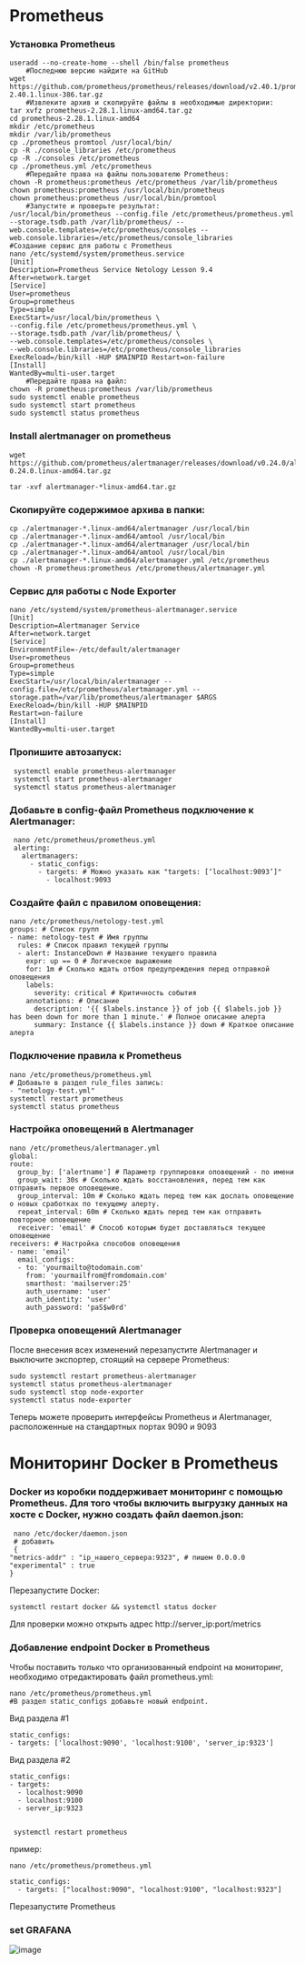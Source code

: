 # Prometheus
### Установка Prometheus
    useradd --no-create-home --shell /bin/false prometheus
        #Последнюю версию найдите на GitHub
    wget 
    https://github.com/prometheus/prometheus/releases/download/v2.40.1/prometheus-2.40.1.linux-386.tar.gz
        #Извлеките архив и скопируйте файлы в необходимые директории:
    tar xvfz prometheus-2.28.1.linux-amd64.tar.gz
    cd prometheus-2.28.1.linux-amd64
    mkdir /etc/prometheus
    mkdir /var/lib/prometheus
    cp ./prometheus promtool /usr/local/bin/
    cp -R ./console_libraries /etc/prometheus
    cp -R ./consoles /etc/prometheus
    cp ./prometheus.yml /etc/prometheus
        #Передайте права на файлы пользователю Prometheus:
    chown -R prometheus:prometheus /etc/prometheus /var/lib/prometheus 
    chown prometheus:prometheus /usr/local/bin/prometheus
    chown prometheus:prometheus /usr/local/bin/promtool
        #Запустите и проверьте результат:
    /usr/local/bin/prometheus --config.file /etc/prometheus/prometheus.yml --storage.tsdb.path /var/lib/prometheus/ --web.console.templates=/etc/prometheus/consoles --web.console.libraries=/etc/prometheus/console_libraries
    #Создание сервис для работы с Prometheus
    nano /etc/systemd/system/prometheus.service
    [Unit]
    Description=Prometheus Service Netology Lesson 9.4
    After=network.target
    [Service]
    User=prometheus
    Group=prometheus
    Type=simple
    ExecStart=/usr/local/bin/prometheus \
    --config.file /etc/prometheus/prometheus.yml \
    --storage.tsdb.path /var/lib/prometheus/ \
    --web.console.templates=/etc/prometheus/consoles \
    --web.console.libraries=/etc/prometheus/console_libraries
    ExecReload=/bin/kill -HUP $MAINPID Restart=on-failure
    [Install]
    WantedBy=multi-user.target
        #Передайте права на файл:
    chown -R prometheus:prometheus /var/lib/prometheus
    sudo systemctl enable prometheus
    sudo systemctl start prometheus
    sudo systemctl status prometheus

### Install alertmanager on prometheus 
    wget 
    https://github.com/prometheus/alertmanager/releases/download/v0.24.0/alertmanager-0.24.0.linux-amd64.tar.gz

    tar -xvf alertmanager-*linux-amd64.tar.gz

### Скопируйте содержимое архива в папки:

    cp ./alertmanager-*.linux-amd64/alertmanager /usr/local/bin
    cp ./alertmanager-*.linux-amd64/amtool /usr/local/bin
    cp ./alertmanager-*.linux-amd64/alertmanager /usr/local/bin
    cp ./alertmanager-*.linux-amd64/amtool /usr/local/bin
    cp ./alertmanager-*.linux-amd64/alertmanager.yml /etc/prometheus
    chown -R prometheus:prometheus /etc/prometheus/alertmanager.yml

### Сервис для работы с Node Exporter
    nano /etc/systemd/system/prometheus-alertmanager.service
    [Unit]
    Description=Alertmanager Service
    After=network.target
    [Service]
    EnvironmentFile=-/etc/default/alertmanager
    User=prometheus
    Group=prometheus
    Type=simple
    ExecStart=/usr/local/bin/alertmanager --config.file=/etc/prometheus/alertmanager.yml --storage.path=/var/lib/prometheus/alertmanager $ARGS
    ExecReload=/bin/kill -HUP $MAINPID
    Restart=on-failure
    [Install]
    WantedBy=multi-user.target
### Пропишите автозапуск:
     systemctl enable prometheus-alertmanager
     systemctl start prometheus-alertmanager
     systemctl status prometheus-alertmanager

### Добавьте в сonfig-файл Prometheus подключение к Alertmanager:
     nano /etc/prometheus/prometheus.yml
     alerting:
       alertmanagers:
         - static_configs:
           - targets: # Можно указать как "targets: [‘localhost:9093’]"
             - localhost:9093
### Создайте файл с правилом оповещения:
    nano /etc/prometheus/netology-test.yml
    groups: # Список групп
    - name: netology-test # Имя группы
      rules: # Список правил текущей группы
      - alert: InstanceDown # Название текущего правила
        expr: up == 0 # Логическое выражение
        for: 1m # Сколько ждать отбоя предупреждения перед отправкой оповещения
        labels:
          severity: critical # Критичность события
        annotations: # Описание
          description: '{{ $labels.instance }} of job {{ $labels.job }} has been down for more than 1 minute.' # Полное описание алерта
          summary: Instance {{ $labels.instance }} down # Краткое описание алерта
### Подключение правила к Prometheus
    nano /etc/prometheus/prometheus.yml
    # Добавьте в раздел rule_files запись:
    - "netology-test.yml"
    systemctl restart prometheus
    systemctl status prometheus
### Настройка оповещений в Alertmanager
    nano /etc/prometheus/alertmanager.yml
    global:
    route:
      group_by: ['alertname'] # Параметр группировки оповещений - по имени
      group_wait: 30s # Сколько ждать восстановления, перед тем как отправить первое оповещение.
      group_interval: 10m # Сколько ждать перед тем как дослать оповещение о новых сработках по текущему алерту.
      repeat_interval: 60m # Сколько ждать перед тем как отправить повторное оповещение
      receiver: 'email' # Способ которым будет доставляться текущее оповещение
    receivers: # Настройка способов оповещения
    - name: 'email' 
      email_configs:
      - to: 'yourmailto@todomain.com'
        from: 'yourmailfrom@fromdomain.com'
        smarthost: 'mailserver:25'
        auth_username: 'user'
        auth_identity: 'user'
        auth_password: 'paS$w0rd'
### Проверка оповещений Alertmanager

После внесения всех изменений перезапустите Alertmanager и выключите экспортер, стоящий на сервере Prometheus:

    sudo systemctl restart prometheus-alertmanager
    systemctl status prometheus-alertmanager
    sudo systemctl stop node-exporter
    systemctl status node-exporter
Теперь можете проверить интерфейсы Prometheus и Alertmanager, расположенные на стандартных портах 9090 и 9093

# Мониторинг Docker в Prometheus

### Docker из коробки поддерживает мониторинг с помощью Prometheus. Для того чтобы включить выгрузку данных на хосте с Docker, нужно создать файл daemon.json:
     nano /etc/docker/daemon.json
     # добавить 
     {
    "metrics-addr" : "ip_нашего_сервера:9323", # пишем 0.0.0.0
    "experimental" : true
    }
Перезапустите Docker:

    systemctl restart docker && systemctl status docker
    
  Для проверки можно открыть адрес http://server_ip:port/metrics

### Добавление endpoint Docker в Prometheus
Чтобы поставить только что организованный endpoint на 
мониторинг, необходимо отредактировать файл prometheus.yml:

    nano /etc/prometheus/prometheus.yml
    #В раздел static_configs добавьте новый endpoint. 

Вид раздела #1

    static_configs:
    - targets: ['localhost:9090', 'localhost:9100', 'server_ip:9323']
Вид раздела #2

    static_configs:
    - targets:
      - localhost:9090
      - localhost:9100
      - server_ip:9323


     systemctl restart prometheus
пример:

    nano /etc/prometheus/prometheus.yml  
 
    static_configs:
      - targets: ["localhost:9090", "localhost:9100", "localhost:9323"]  
      
Перезапустите Prometheus

### set GRAFANA

![image](https://user-images.githubusercontent.com/118117183/218322672-e31203ed-eec6-45d3-9c3c-2ef10add849c.png)

